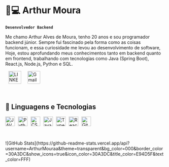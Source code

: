 # 👨💻 Arthur Moura

**`Desenvolvedor Backend`**

Me chamo Arthur Alves de Moura, tenho 20 anos e sou programador backend júnior. Sempre fui fascinado pela forma como as coisas funcionam, e essa curiosidade me levou ao desenvolvimento de software, Hoje, estou aprofundando meus conhecimentos tanto em backend quanto em frontend, trabalhando com tecnologias como Java (Spring Boot), React.js, Node.js, Python e SQL.

 

<p align="left">
<a href="https://www.linkedin.com/in/arthur-alves-de-moura/" target="_blank">
  <img 
    align="left" 
    alt="LINKEDIN" 
    title="LINKEDIN" 
    width="40px" 
    style="margin: 0 10px;" 
    src="https://cdn.jsdelivr.net/gh/devicons/devicon@latest/icons/linkedin/linkedin-original.svg" />
</a>
  
  <a href="mailto:seu-email@gmail.com" target = "_blank">
  <img 
    src="https://img.icons8.com/?size=100&id=P7UIlhbpWzZm&format=png&color=000000" 
    alt="Gmail" 
    title="Envie um e-mail" 
    width="40px" 
    style="margin: 0 10px; background-color: white; border-radius: 2px" />
</a>

</p>

<br>

## 🤖 Linguagens e Tecnologias

<p style="display: flex; align-items: center; gap: 10px; flex-wrap: wrap;">
  <img alt="JAVA" title="JAVA" width="30px" src="https://cdn.jsdelivr.net/gh/devicons/devicon@latest/icons/java/java-original.svg"/>
  <img alt="Python" title="Python" width="30px" src="https://cdn.jsdelivr.net/gh/devicons/devicon@latest/icons/python/python-original.svg"/>
  <img alt="CSS" title="CSS" width="30px" src="https://cdn.jsdelivr.net/gh/devicons/devicon@latest/icons/css3/css3-original.svg"/>
  <img alt="JavaScript" title="JavaScript" width="30px" src="https://cdn.jsdelivr.net/gh/devicons/devicon@latest/icons/javascript/javascript-original.svg"/>
  <img alt="TypeScript" title="TypeScript" width="30px" src="https://cdn.jsdelivr.net/gh/devicons/devicon@latest/icons/typescript/typescript-original.svg"/>
  <img alt="React" title="React" width="30px" src="https://cdn.jsdelivr.net/gh/devicons/devicon@latest/icons/react/react-original.svg"/>
  <img alt="Git" title="Git" width="30px" src="https://cdn.jsdelivr.net/gh/devicons/devicon@latest/icons/git/git-original.svg"/>
</p>

<br/>
</p>
![GitHub Stats](https://github-readme-stats.vercel.app/api?username=ArthurMouraa&theme=transparent&bg_color=000&border_color=30A3DC&show_icons=true&icon_color=30A3DC&title_color=E94D5F&text_color=FFF)
